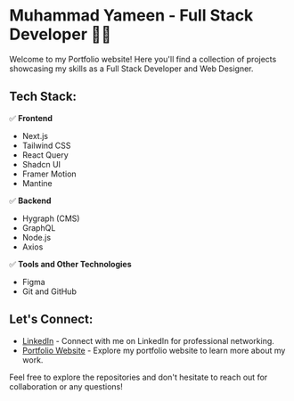 # Muhammad Yameen - Full Stack Developer 👨‍💻

Welcome to my Portfolio website! Here you'll find a collection of projects showcasing my skills as a Full Stack Developer and Web Designer.

## Tech Stack:

✅ **Frontend**

- Next.js
- Tailwind CSS
- React Query
- Shadcn UI
- Framer Motion
- Mantine

✅ **Backend**

- Hygraph (CMS)
- GraphQL
- Node.js
- Axios

✅ **Tools and Other Technologies**

- Figma
- Git and GitHub

## Let's Connect:

- [LinkedIn](https://www.linkedin.com/in/yameen) - Connect with me on LinkedIn for professional networking.
- [Portfolio Website](https://Muhamamd-Yameen.vercel.app/) - Explore my portfolio website to learn more about my work.

Feel free to explore the repositories and don't hesitate to reach out for collaboration or any questions!
